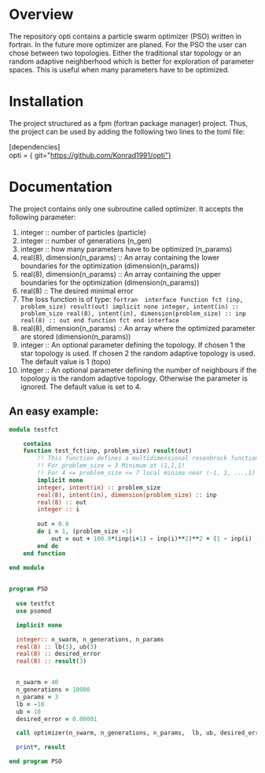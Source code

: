 
# Overview

The repository opti contains a particle swarm optimizer (PSO) written in fortran. In the future more optimizer are planed.
For the PSO the user can chose between two topologies. Either the traditional star topology or an random adaptive neighberhood which is better for exploration of parameter spaces. This is useful when many parameters have to be optimized.

# Installation

The project structured as a fpm (fortran package manager) project. Thus, the project can be used by adding the following two lines to the toml file:

[dependencies] \
opti = { git="https://github.com/Konrad1991/opti"}

# Documentation

The project contains only one subroutine called optimizer. It accepts the following parameter:

1. integer :: number of particles (particle)
2. integer :: number of generations (n_gen)
3. integer :: how many parameters have to be optimized (n_params)
4. real(8), dimension(n_params) :: An array containing the lower boundaries for the optimization (dimension(n_params))
5. real(8), dimension(n_params) :: An array containing the upper boundaries for the optimization (dimension(n_params))
6. real(8) :: The desired minimal error 
7. The loss function is of type:
        ```fortran 
        interface
            function fct (inp, problem_size) result(out)
                implicit none
                integer, intent(in) :: problem_size
                real(8), intent(in), dimension(problem_size) :: inp
                real(8) :: out
            end function fct
        end interface
        ```
8. real(8), dimension(n_params) :: An array where the optimized parameter are stored (dimension(n_params))
9. integer :: An optional parameter defining the topology. If chosen 1 the star topology is used. If chosen 2 the random adaptive topology is used. The default value is 1 (topo) 
10. integer :: An optional parameter defining the number of neighbours if the topology is the random adaptive topology. Otherwise the parameter is ignored. The default value is set to 4. 


## An easy example:


```fortran
module testfct

    contains 
    function test_fct(inp, problem_size) result(out)
        !! This function defines a multidimensional rosenbrock function
        !! For problem_size = 3 Minimum at (1,1,1) 
        !! For 4 <= problem_size <= 7 local minima near (-1, 1, ...,1) 
        implicit none
        integer, intent(in) :: problem_size
        real(8), intent(in), dimension(problem_size) :: inp
        real(8) :: out
        integer :: i
    
        out = 0.0
        do i = 1, (problem_size -1)
            out = out + 100.0*(inp(i+1) - inp(i)**2)**2 + (1 - inp(i) )**2
        end do
    end function
    
end module


program PSO
    
  use testfct
  use psomod

  implicit none

  integer:: n_swarm, n_generations, n_params
  real(8) :: lb(3), ub(3)
  real(8) :: desired_error
  real(8) :: result(3)


  n_swarm = 40
  n_generations = 10000
  n_params = 3
  lb = -10
  ub = 10
  desired_error = 0.00001

  call optimizer(n_swarm, n_generations, n_params,  lb, ub, desired_error, test_fct, result)

  print*, result

end program PSO
```




